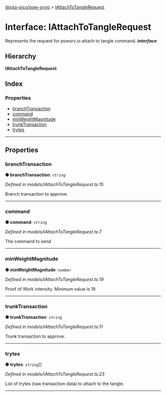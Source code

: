 [@iota-pico/pow-srvio](../README.md) > [IAttachToTangleRequest](../interfaces/iattachtotanglerequest.md)

# Interface: IAttachToTangleRequest

Represents the request for powsrv.io attach to tangle command.
*__interface__*: 

## Hierarchy

**IAttachToTangleRequest**

## Index

### Properties

* [branchTransaction](iattachtotanglerequest.md#branchtransaction)
* [command](iattachtotanglerequest.md#command)
* [minWeightMagnitude](iattachtotanglerequest.md#minweightmagnitude)
* [trunkTransaction](iattachtotanglerequest.md#trunktransaction)
* [trytes](iattachtotanglerequest.md#trytes)

---

## Properties

<a id="branchtransaction"></a>

###  branchTransaction

**● branchTransaction**: *`string`*

*Defined in models/IAttachToTangleRequest.ts:15*

Branch transaction to approve.

___
<a id="command"></a>

###  command

**● command**: *`string`*

*Defined in models/IAttachToTangleRequest.ts:7*

The command to send

___
<a id="minweightmagnitude"></a>

###  minWeightMagnitude

**● minWeightMagnitude**: *`number`*

*Defined in models/IAttachToTangleRequest.ts:19*

Proof of Work intensity. Minimum value is 18

___
<a id="trunktransaction"></a>

###  trunkTransaction

**● trunkTransaction**: *`string`*

*Defined in models/IAttachToTangleRequest.ts:11*

Trunk transaction to approve.

___
<a id="trytes"></a>

###  trytes

**● trytes**: *`string`[]*

*Defined in models/IAttachToTangleRequest.ts:23*

List of trytes (raw transaction data) to attach to the tangle.

___

